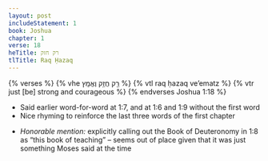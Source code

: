 ```yaml
---
layout: post
includeStatement: 1
book: Joshua
chapter: 1
verse: 18
heTitle: רק חזק
tlTitle: Raq Ḥazaq
---
```


{% verses %}
{% vhe רַ֖ק חֲזַ֥ק וֶאֱמָֽץ %}
{% vtl raq ḥazaq ve’ematz %}
{% vtr just [be] strong and courageous %}
{% endverses Joshua 1:18 %}

- Said earlier word-for-word at 1:7, and at 1:6 and 1:9 without the first word
- Nice rhyming to reinforce the last three words of the first chapter

<!--more-->
- *Honorable mention:* explicitly calling out the Book of Deuteronomy in 1:8 as “this book of teaching” – seems out of place given that it was just something Moses said at the time
